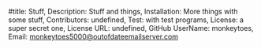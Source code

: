 #title: Stuff,
  Description: Stuff and things,
  Installation: More things with some stuff,
  Contributors: undefined,
  Test: with test programs,
  License: a super secret one,
  License URL: undefined,
  GitHub UserName: monkeytoes,
  Email: monkeytoes5000@outofdateemailserver.com

